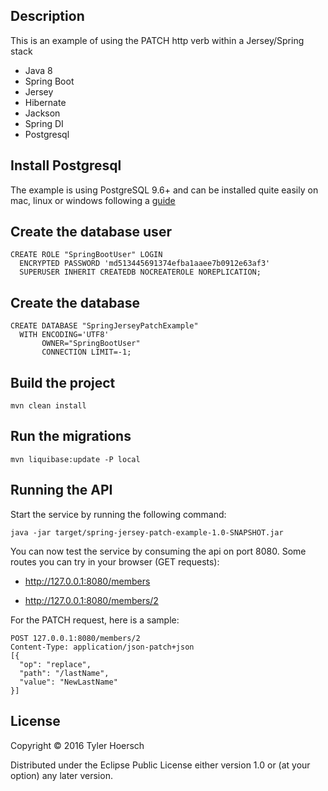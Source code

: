 ## Description

This is an example of using the PATCH http verb within a Jersey/Spring stack

* Java 8
* Spring Boot
* Jersey
* Hibernate
* Jackson
* Spring DI
* Postgresql

## Install Postgresql
The example is using PostgreSQL 9.6+ and can be installed quite easily on mac, linux or windows following a [guide](https://www.codefellows.org/blog/three-battle-tested-ways-to-install-postgresql)

## Create the database user

```
CREATE ROLE "SpringBootUser" LOGIN
  ENCRYPTED PASSWORD 'md513445691374efba1aaee7b0912e63af3'
  SUPERUSER INHERIT CREATEDB NOCREATEROLE NOREPLICATION;
```

## Create the database

```
CREATE DATABASE "SpringJerseyPatchExample"
  WITH ENCODING='UTF8'
       OWNER="SpringBootUser"
       CONNECTION LIMIT=-1;
```

## Build the project

```
mvn clean install
```

## Run the migrations

```
mvn liquibase:update -P local
```

## Running the API

Start the service by running the following command:

```
java -jar target/spring-jersey-patch-example-1.0-SNAPSHOT.jar
```

You can now test the service by consuming the api on port 8080. Some routes you can try in your browser (GET requests):


* http://127.0.0.1:8080/members

* http://127.0.0.1:8080/members/2


For the PATCH request, here is a sample:

```
POST 127.0.0.1:8080/members/2
Content-Type: application/json-patch+json
[{
  "op": "replace",
  "path": "/lastName",
  "value": "NewLastName"
}]
```
## License

Copyright © 2016 Tyler Hoersch

Distributed under the Eclipse Public License either version 1.0 or (at
your option) any later version.
